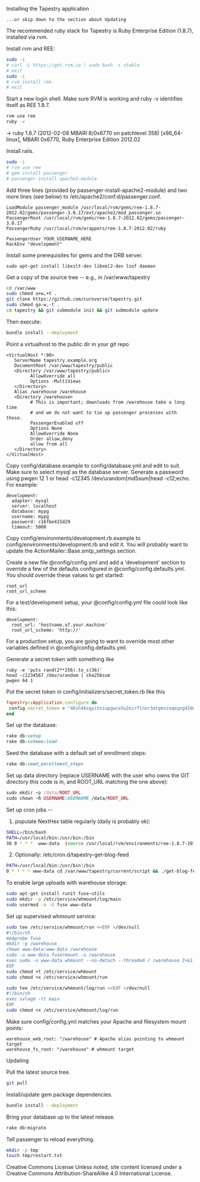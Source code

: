 Installing the Tapestry application

    ...or skip down to the section about Updating

The recommended ruby stack for Tapestry is Ruby Enterprise Edition (1.8.7), installed via rvm.

Install rvm and REE:

```bash
sudo -i
# curl -L https://get.rvm.io | sudo bash -s stable
# exit
sudo -i
# rvm install ree
# exit
```

Start a new login shell. Make sure RVM is working and ruby -v identifies itself as REE 1.8.7.

```bash
rvm use ree
ruby -v
```

→ ruby 1.8.7 (2012-02-08 MBARI 8/0x6770 on patchlevel 358) [x86_64-linux], MBARI 0x6770, Ruby Enterprise Edition 2012.02

Install rails.

```bash
sudo -i
# rvm use ree
# gem install passenger
# passenger-install-apache2-module
```

Add three lines (provided by passenger-install-apache2-module) and two more lines (see below) to /etc/apache2/conf.d/passenger.conf.


    LoadModule passenger_module /usr/local/rvm/gems/ree-1.8.7-2012.02/gems/passenger-3.0.17/ext/apache2/mod_passenger.so
    PassengerRoot /usr/local/rvm/gems/ree-1.8.7-2012.02/gems/passenger-3.0.17
    PassengerRuby /usr/local/rvm/wrappers/ree-1.8.7-2012.02/ruby

    PassengerUser YOUR_USERNAME_HERE
    RackEnv "development" 

Install some prerequisites for gems and the DRB server.

    sudo apt-get install libxslt-dev libxml2-dev lsof daemon

Get a copy of the source tree -- e.g., in /var/www/tapestry

```bash
cd /var/www
sudo chmod a+w,+t .
git clone https://github.com/curoverse/tapestry.git
sudo chmod go-w,-t .
cd tapestry && git submodule init && git submodule update
```

Then execute:

```bash
bundle install --deployment
```

Point a virtualhost to the public dir in your git repo

```
<VirtualHost *:80>
   ServerName tapestry.example.org
   DocumentRoot /var/www/tapestry/public
   <Directory /var/www/tapestry/public>
         AllowOverride all
         Options -MultiViews
   </Directory>
   Alias /warehouse /warehouse
   <Directory /warehouse>
         # This is important; downloads from /warehouse take a long time
         # and we do not want to tie up passenger processes with those.
         PassengerEnabled off
         Options None
         AllowOverride None
         Order allow,deny
         allow from all
   </Directory>
</VirtualHost>
```

Copy config/database.example to config/database.yml and edit to suit. Make sure to select mysql as the database server. Generate a password using pwgen 12 1 or head -c12345 /dev/urandom|md5sum|head -c12;echo. For example:

```
development:
  adapter: mysql
  server: localhost
  database: mypg
  username: mypg
  password: c16fbe415d29
  timeout: 5000
```

Copy config/environments/development.rb.example to config/environments/development.rb and edit it. You will probably want to update the ActionMailer::Base.smtp_settings section.

Create a new file @config/config.yml and add a 'development' section to override a few of the defaults configured in @config/config.defaults.yml. You should override these values to get started:

    root_url
    root_url_scheme

For a test/development setup, your @config/config.yml file could look like this:

```
development:
  root_url: 'hostname.of.your.machine'
  root_url_scheme: 'http://'
```

For a production setup, you are going to want to override most other variables defined in @config/config.defaults.yml.

Generate a secret token with something like

    ruby -e 'puts rand(2**256).to_s(36)'
    head -c1234567 /dev/urandom | sha256sum
    pwgen 64 1

Put the secret token in config/initializers/secret_token.rb like this

```rb
Tapestry::Application.configure do
 config.secret_token = "40ih46sqyihsiupgwce5u2oirflnor3atgmvzaqeqng42dwa0o" 
end
```

Set up the database:

```rb
rake db:setup
rake db:schema:load
```

Seed the database with a default set of enrollment steps:

```rb
rake db:seed_enrollment_steps
```

Set up data directory (replace USERNAME with the user who owns the GIT directory this code is in, and ROOT_URL matching the one above):

```rb
sudo mkdir -p /data/ROOT_URL
sudo chown -R USERNAME:USERNAME /data/ROOT_URL
```

Set up cron jobs --

1. populate NextHex table regularly (daily is probably ok):

```bash
SHELL=/bin/bash
PATH=/usr/local/bin:/usr/bin:/bin
38 0 * * *  www-data  (source /usr/local/rvm/environments/ree-1.8.7-2012.02@global; cd /var/www/tapestry/script; ./populate_next_hex.rb production) 2>/dev/null
```

2. Optionally: /etc/cron.d/tapestry-get-blog-feed

```bash
PATH=/usr/local/bin:/usr/bin:/bin
0 * * * * www-data cd /var/www/tapestry/current/script && ./get-blog-feed.rb development http://blog.personalgenomes.org/feed/
```

To enable large uploads with warehouse storage:

```bash
sudo apt-get install runit fuse-utils
sudo mkdir -p /etc/service/whmount/log/main
sudo usermod -a -G fuse www-data
```

Set up supervised whmount service:

```bash
sudo tee /etc/service/whmount/run <<EOF >/dev/null
#!/bin/sh
modprobe fuse
mkdir -p /warehouse
chown www-data:www-data /warehouse
sudo -u www-data fusermount -u /warehouse
exec sudo -u www-data whmount --no-detach --threaded / /warehouse 2>&1
EOF
sudo chmod +t /etc/service/whmount
sudo chmod +x /etc/service/whmount/run

sudo tee /etc/service/whmount/log/run <<EOF >/dev/null
#!/bin/sh
exec svlogd -tt main
EOF
sudo chmod +x /etc/service/whmount/log/run
```

Make sure config/config.yml matches your Apache and filesystem mount points:

```
warehouse_web_root: "/warehouse" # Apache alias pointing to whmount target
warehouse_fs_root: "/warehouse" # whmount target
```

Updating

Pull the latest source tree.

```bash
git pull
```

Install/update gem package dependencies.

```bash
bundle install --deployment
```

Bring your database up to the latest release.

```bash
rake db:migrate
```

Tell passenger to reload everything.

```bash
mkdir -p tmp
touch tmp/restart.txt
```

Creative Commons License
Unless noted, site content licensed under a Creative Commons Attribution-ShareAlike 4.0 International License.
